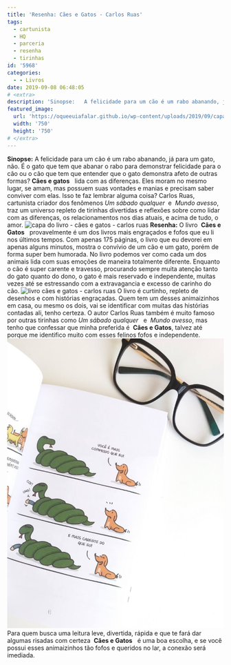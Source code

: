 ```yaml
---
title: 'Resenha: Cães e Gatos - Carlos Ruas'
tags:
  - cartunista
  - HQ
  - parceria
  - resenha
  - tirinhas
id: '5968'
categories:
  - - Livros
date: 2019-09-08 06:48:05
# <extra>
description: 'Sinopse:   A felicidade para um cão é um rabo abanando, já para um gato, não. É o gato que tem que abanar o rabo para demonstrar felicidade para o cão ou o cão que tem que entender que o gato demonstra afeto de outras formas? Cães e gatos   lida com as diferenças. Eles moram no mesmo lugar, se amam, mas possuem suas vontades e manias e precisam saber conviver com elas. Isso te faz lembrar alguma coisa? Carlos Ruas, cartunista criador dos fenômenos Um sábado qualquer  e  Mundo avesso, traz um universo repleto de tirinhas divertidas e reflexões sobre como lidar com as diferenças, os relacionamentos nos dias atuais, e acima de tudo, o amor. Resenha: O livro   Cães e Gatos   provavelmente é um dos livros mais engraçados e fofos que eu li nos últimos tempos. Com apenas 175 páginas, o livro que &hellip;'
featured_image: 
  url: 'https://oqueeuiafalar.github.io/wp-content/uploads/2019/09/capa-livro-cães-e-gatos-carlos-ruas.jpg'
  width: '750'
  height: '750'
# </extra>
---
```


**Sinopse:** A felicidade para um cão é um rabo abanando, já para um gato, não. É o gato que tem que abanar o rabo para demonstrar felicidade para o cão ou o cão que tem que entender que o gato demonstra afeto de outras formas? **Cães e gatos**   lida com as diferenças. Eles moram no mesmo lugar, se amam, mas possuem suas vontades e manias e precisam saber conviver com elas. Isso te faz lembrar alguma coisa? Carlos Ruas, cartunista criador dos fenômenos _Um sábado qualquer_  e  _Mundo avesso_, traz um universo repleto de tirinhas divertidas e reflexões sobre como lidar com as diferenças, os relacionamentos nos dias atuais, e acima de tudo, o amor. ![capa do livro - cães e gatos - carlos ruas](/wp-content/uploads/2019/09/capa-livro-cães-e-gatos-carlos-ruas.jpg "capa do livro - cães e gatos - carlos ruas") **Resenha:** O livro  **Cães e Gatos**   provavelmente é um dos livros mais engraçados e fofos que eu li nos últimos tempos. Com apenas 175 páginas, o livro que eu devorei em apenas alguns minutos, mostra o convívio de um cão e um gato, porém de forma super bem humorada. No livro podemos ver como cada um dos animais lida com suas emoções de maneira totalmente diferente. Enquanto o cão é super carente e travesso, procurando sempre muita atenção tanto do gato quanto do dono, o gato é mais reservado e independente, muitas vezes até se estressando com a extravagancia e excesso de carinho do cão. ![livro cães e gatos  - carlos ruas](/wp-content/uploads/2019/09/livro-cães-e-gatos-carlos-ruas.jpg) O livro é curtinho, repleto de desenhos e com histórias engraçadas. Quem tem um desses animaizinhos em casa, ou mesmo os dois, vai se identificar com muitas das histórias contadas ali, tenho certeza. O autor Carlos Ruas também é muito famoso por outras tirinhas como _Um sábado qualquer_   e  _Mundo avesso_, mas tenho que confessar que minha preferida é  **Cães e Gatos**, talvez até porque me identifico muito com esses felinos fofos e independente. ![resenha do livro  cães e gatos - carlos ruas](/wp-content/uploads/2019/09/resenha-livro-carlos-ruas.jpg) Para quem busca uma leitura leve, divertida, rápida e que te fará dar  algumas risadas com certeza  **Cães e Gatos**   é uma boa escolha, e se você possui esses animaizinhos tão fofos e queridos no lar, a conexão será imediada.
